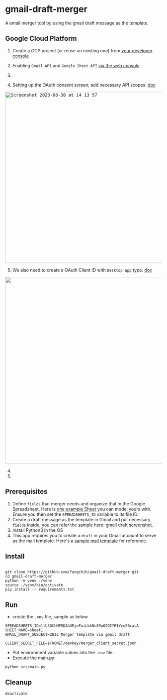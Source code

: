 # gmail-draft-merger

A email merger tool by using the gmail draft message as the template.



## Google Cloud Platform

1. Create a GCP project (or reuse an existing one) from [your developer console](https://console.developers.google.com)
2. Enabling `Gmail API` and `Google Sheet API` [via the web console](https://cloud.google.com/endpoints/docs/openapi/enable-api#console)

3. 
4. Setting up the OAuth consent screen, add necessary API scopes. [doc](https://support.google.com/cloud/answer/6158849)

<kbd>
<img width="550" alt="Screenshot 2023-08-30 at 14 13 57" src="https://github.com/fangchih/gmail-draft-merger/assets/1895216/f810beb1-ce7d-4666-a187-8afc234cdc98">
</kbd>

5. We also need to create a OAuth Client ID with `Desktop app` type. [doc](https://support.google.com/cloud/answer/6158849)
<kbd>
<img width="600" src="https://github.com/fangchih/gmail-draft-merger/assets/1895216/795b371b-d44b-4e1a-a5c8-f82c9f44447e">
</kbd>


4. 
5. 


## Prerequisites 

1. Define `fields` that merger needs and organize that in the Google Spreadsheet. Here is [one example Sheet](https://docs.google.com/spreadsheets/d/1lU3GChMP5DAh3MjeFuiLbkNc8PwO2OIYRIYcuE6racA/edit#gid=0) you can model yours with. Ensure you then set the `SPREADSHEETS_ID` variable to its file ID.
2. Create a draft message as the template in Gmail and put necessary `fields` inside, you can refer the sample here: [gmail draft screenshot](gmail-draft.png).
3. Install Python3 in the OS
4. This app requires you to create a `draft` in your Gmail account to serve as the mail template.  Here's a [sample mail template](https://docs.google.com/document/d/1NHszIebuBSvgePFNH9m7BlMu3B2GUS4dQ4njwXwe6vw/edit) for reference.


## Install

```shell

git clone https://github.com/fangchih/gmail-draft-merger.git
cd gmail-draft-merger
python -m venv ./venv
source ./venv/bin/activate
pip install -r requirements.txt
```

## Run
- create the `.env` file, sample as below
```
SPREADSHEETS_ID=1lU3GChMP5DAh3MjeFuiLbkNc8PwO2OIYRIYcuE6racA
SHEET_NAME=sheet1
GMAIL_DRAFT_SUBJECT=2022 Merger template via gmail draft

CLIENT_SECRET_FILE=${HOME}/devkey/merger_client_secret.json
``` 
- Put environment variable values into the `.env` file.
- Execute the main.py:


```shell
python src/main.py
```


## Cleanup

```shell
deactivate
```

